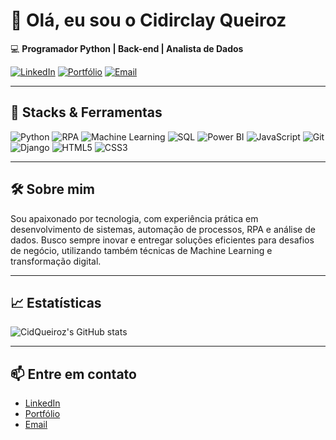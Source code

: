 # 👋 Olá, eu sou o Cidirclay Queiroz

💻 **Programador Python | Back-end | Analista de Dados**

[![LinkedIn](https://img.shields.io/badge/LinkedIn-blue?style=flat-square&logo=linkedin)](https://www.linkedin.com/in/seu-perfil/)
[![Portfólio](https://img.shields.io/badge/Portfólio-000?style=flat-square&logo=firefox-browser&logoColor=white)](https://caca-preco-temp1.vercel.app/)
[![Email](https://img.shields.io/badge/Email-cydy.queiroz@gmail.com-red?style=flat-square&logo=gmail&logoColor=white)](mailto:cydy.queiroz@gmail.com)

---

## 🚀 **Stacks & Ferramentas**

![Python](https://img.shields.io/badge/Python-3776AB?style=for-the-badge&logo=python&logoColor=white)
![RPA](https://img.shields.io/badge/RPA-00C7B7?style=for-the-badge&logo=robots&logoColor=white)
![Machine Learning](https://img.shields.io/badge/Machine%20Learning-FF6F00?style=for-the-badge&logo=scikit-learn&logoColor=white)
![SQL](https://img.shields.io/badge/SQL-4479A1?style=for-the-badge&logo=postgresql&logoColor=white)
![Power BI](https://img.shields.io/badge/PowerBI-F2C811?style=for-the-badge&logo=powerbi&logoColor=black)
![JavaScript](https://img.shields.io/badge/JavaScript-F7DF1E?style=for-the-badge&logo=javascript&logoColor=black)
![Git](https://img.shields.io/badge/Git-F05032?style=for-the-badge&logo=git&logoColor=white)
![Django](https://img.shields.io/badge/Django-092E20?style=for-the-badge&logo=django&logoColor=white)
![HTML5](https://img.shields.io/badge/HTML5-E34F26?style=for-the-badge&logo=html5&logoColor=white)
![CSS3](https://img.shields.io/badge/CSS3-1572B6?style=for-the-badge&logo=css3&logoColor=white)

---

## 🛠️ **Sobre mim**
Sou apaixonado por tecnologia, com experiência prática em desenvolvimento de sistemas, automação de processos, RPA e análise de dados. Busco sempre inovar e entregar soluções eficientes para desafios de negócio, utilizando também técnicas de Machine Learning e transformação digital.

---

## 📈 **Estatísticas**
![CidQueiroz's GitHub stats](https://github-readme-stats.vercel.app/api?username=CidQueiroz&show_icons=true&theme=radical)

---

## 📫 **Entre em contato**
- [LinkedIn](https://www.linkedin.com/in/seu-perfil/)
- [Portfólio](https://seuportfolio.com)
- [Email](mailto:cydy.queiroz@gmail.com)
